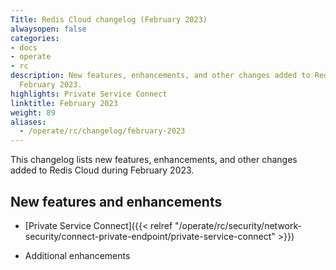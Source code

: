 ```yaml
---
Title: Redis Cloud changelog (February 2023)
alwaysopen: false
categories:
- docs
- operate
- rc
description: New features, enhancements, and other changes added to Redis Cloud during
  February 2023.
highlights: Private Service Connect
linktitle: February 2023
weight: 89
aliases:
  - /operate/rc/changelog/february-2023
---
```


This changelog lists new features, enhancements, and other changes added to Redis Cloud during February 2023.

## New features and enhancements

- [Private Service Connect]({{< relref "/operate/rc/security/network-security/connect-private-endpoint/private-service-connect" >}})

- Additional enhancements
